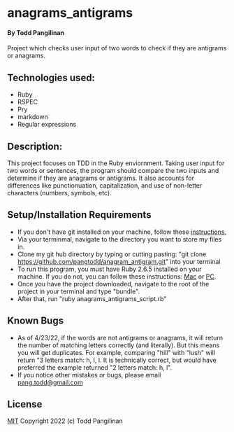 # anagrams_antigrams

#### By Todd Pangilinan

Project which checks user input of two words to check if they are antigrams or anagrams.

## Technologies used:

* Ruby
* RSPEC
* Pry
* markdown
* Regular expressions


## Description:
This project focuses on TDD in the Ruby enviornment. Taking user input for two words or sentences, the program should compare the two inputs and determine if they are anagrams or antigrams. It also accounts for differences like punctionuation, capitalization, and use of non-letter characters (numbers, symbols, etc).

## Setup/Installation Requirements

* If you don't have git installed on your machine, follow these [instructions.](https://www.learnhowtoprogram.com/introduction-to-programming/getting-started-with-intro-to-programming/git-and-github)
* Via your terminmal, navigate to the directory you want to store my files in.
* Clone my git hub directory by typing or cutting pasting: "git clone https://github.com/pangtodd/anagram_antigram.git" into your terminal
* To run this program, you must have Ruby 2.6.5 installed on your machine. If you do not, you can follow these instructions: [Mac](https://www.learnhowtoprogram.com/ruby-and-rails-part-time/getting-started-with-ruby/installing-ruby-on-mac) or [PC](https://www.learnhowtoprogram.com/ruby-and-rails-part-time/getting-started-with-ruby/installing-ruby-on-windows).
* Once you have the project downloaded, navigate to the root of the project in your terminal and type "bundle".
* After that, run "ruby anagrams_antigrams_script.rb"

## Known Bugs

* As of 4/23/22, if the words are not antigrams or anagrams, it will return the number of matching letters correctly (and literally). But this means you will get duplicates. For example, comparing "hill" with "lush" will return "3 letters match: h, l, l. It is technically correct, but would have preferred the example returned "2 letters match: h, l".
* If you notice other mistakes or bugs, please email pang.todd@gmail.com

## License

[MIT](https://opensource.org/licenses/MIT)
Copyright 2022 (c) Todd Pangilinan 